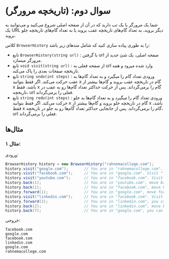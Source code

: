 <!-- <style>
    * {
        direction: rtl;
    }
</style> -->

# سوال دوم: (تاریخچه مرورگر)

شما یک مرورگر با یک تب دارید که در آن از صفحه اصلی شروع می‌کنید و می‌توانید به یک URL دیگر بروید، به تعداد گام‌های تاریخچه عقب بروید یا به تعداد گام‌های تاریخچه جلو بروید.

کلاس `BrowserHistory` را به طوری پیاده سازی کنید که شامل متد‌های زیر باشد:

- تابع `BrowserHistory(string url)` : با گرفتن url صفحه اصلی، یک شئ جدید از مرورگر میسازد.
- تابع `void visit(string url)` : از صفحه فعلی به url وارد شده میرود و همه تاریخچه صفحات بعدی را پاک می‌کند.
- تابع `string undo(int steps)` : ورودی تعداد گام را میگیرد و به تعداد گام‌ها به عقب حرکت می‌کند. اگر فقط بتوانید x گام در تاریخچه عقب بروید و گام‌ها بیشتر از x باشد، فقط x گام را برمی‌گرداند. پس از حرکت حداکثر تعداد گام‌ها رو به عقب در تاریخچه، url فعلی را برمی‌گرداند.
- تابع `string redo(int steps)` : ورودی تعداد گام را میگیرد و به تعداد گام‌ها به جلو حرکت می‌کند. اگر فقط بتوانید x گام در تاریخچه جلو بروید و گام‌ها بیشتر از x باشد، فقط x گام را برمی‌گرداند. پس از جابجایی حداکثر تعداد گام‌ها رو به جلو در تاریخچه، url فعلي را برمی‌گرداند.

## مثال‌ها

### مثال ۱:

ورودی:

```java
BrowserHistory history = new BrowserHistory("rahnemacollege.com");
history.visit("google.com");       // You are in "rahnemacollege.com". Visit "google.com"
history.visit("facebook.com");     // You are in "google.com". Visit "facebook.com"
history.visit("youtube.com");      // You are in "facebook.com". Visit "youtube.com"
history.back(1);                   // You are in "youtube.com", move back to "facebook.com" return "facebook.com"
history.back(1);                   // You are in "facebook.com", move back to "google.com" return "google.com"
history.forward(1);                // You are in "google.com", move forward to "facebook.com" return "facebook.com"
history.visit("linkedin.com");     // You are in "facebook.com". Visit "linkedin.com"
history.forward(2);                // You are in "linkedin.com", you cannot move forward any steps.
history.back(2);                   // You are in "linkedin.com", move back two steps to "facebook.com" then to "google.com". return "google.com"
history.back(7);                   // You are in "google.com", you can move back only one step to "rahnemacollege.com". return "rahnemacollege.com"

```

خروجی:

```
facebook.com
google.com
facebook.com
linkedin.com
google.com
rahnemacollege.com
```
